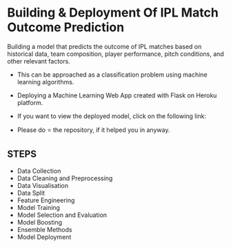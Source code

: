 # Building & Deployment Of IPL Match Outcome Prediction

Building a model that predicts the outcome of IPL matches based on historical data, team composition, player performance, pitch conditions, and other relevant factors. 

- This can be approached as a classification problem using machine learning algorithms.
- Deploying a Machine Learning Web App created with Flask on Heroku platform.

- If you want to view the deployed model, click on the following link: 

- Please do ⭐ the repository, if it helped you in anyway.

## STEPS 

- Data Collection
- Data Cleaning and Preprocessing
- Data Visualisation
- Data Split
- Feature Engineering
- Model Training
- Model Selection and Evaluation
- Model Boosting
- Ensemble Methods
- Model Deployment 

